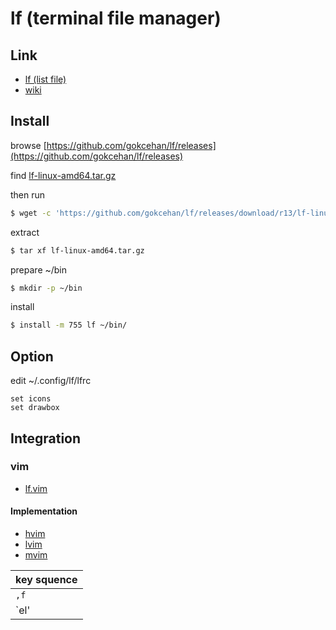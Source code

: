 
# lf (terminal file manager)

## Link

* [lf (list file)](https://github.com/gokcehan/lf) 
* [wiki](https://github.com/gokcehan/lf/wiki)

 
## Install

browse [https://github.com/gokcehan/lf/releases](https://github.com/gokcehan/lf/releases) 

find [lf-linux-amd64.tar.gz](https://github.com/gokcehan/lf/releases/download/r13/lf-linux-amd64.tar.gz)

then run


``` sh
$ wget -c 'https://github.com/gokcehan/lf/releases/download/r13/lf-linux-amd64.tar.gz'
```

extract

``` sh
$ tar xf lf-linux-amd64.tar.gz
```

prepare ~/bin
 
``` sh
$ mkdir -p ~/bin
```

install

``` sh
$ install -m 755 lf ~/bin/
```

## Option

edit ~/.config/lf/lfrc


``` 
set icons
set drawbox
```

## Integration

### vim

* [lf.vim](https://github.com/ptzz/lf.vim)

#### Implementation

* [hvim](https://github.com/samwhelp/tool-hvim)
* [lvim](https://github.com/samwhelp/tool-lvim)
* [mvim](https://github.com/samwhelp/tool-mvim)

| key squence |
| --- |
| `,f` |
| `<Space>el' |
